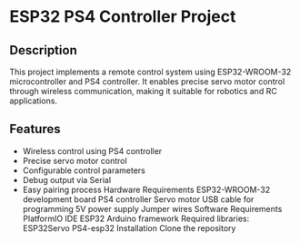 # ESP32 PS4 Controller Project

## Description
This project implements a remote control system using ESP32-WROOM-32 microcontroller and PS4 controller. It enables precise servo motor control through wireless communication, making it suitable for robotics and RC applications.

## Features
- Wireless control using PS4 controller
- Precise servo motor control
- Configurable control parameters
- Debug output via Serial
- Easy pairing process
Hardware Requirements
ESP32-WROOM-32 development board
PS4 controller
Servo motor
USB cable for programming
5V power supply
Jumper wires
Software Requirements
PlatformIO IDE
ESP32 Arduino framework
Required libraries:
ESP32Servo
PS4-esp32
Installation
Clone the repository
